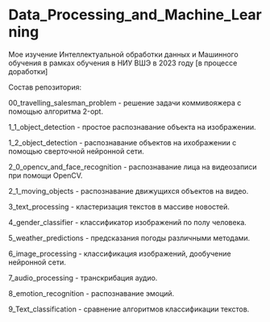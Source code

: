 # Data_Processing_and_Machine_Learning
Мое изучение Интеллектуальной обработки данных и Машинного обучения в рамках обучения в НИУ ВШЭ в 2023 году [в процессе доработки]

Состав репозитория:

00_travelling_salesman_problem - решение задачи коммивояжера с помощью алгоритма 2-opt.

1_1_object_detection - простое распознавание объекта на изображении.

1_2_object_detection - распознавание объектов на ихображении с помощью сверточной нейронной сети.

2_0_opencv_and_face_recognition - распознавание лица на видеозаписи при помощи OpenCV.

2_1_moving_objects - распознавание движущихся объектов на видео.

3_text_processing - кластеризация текстов в массиве новостей.

4_gender_classifier - классификатор изображений по полу человека.

5_weather_predictions - предсказания погоды различными методами.

6_image_processing - классификация изображений, дообучение нейронной сети.

7_audio_processing - транскрибация аудио.

8_emotion_recognition - распознавание эмоций.

9_Text_classification - сравнение алгоритмов классификации текстов.
